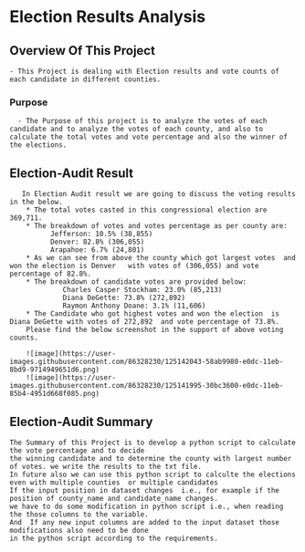 # Election Results Analysis

## Overview Of This Project
    - This Project is dealing with Election results and vote counts of each candidate in different counties.

### Purpose 
      - The Purpose of this project is to analyze the votes of each candidate and to analyze the votes of each county, and also to calculate the total votes and vote percentage and also the winner of the elections.

## Election-Audit Result
       In Election Audit result we are going to discuss the voting results in the below.
        * The total votes casted in this congressional election are  369,711.
        * The breakdown of votes and votes percentage as per county are:
              Jefferson: 10.5% (38,855)
              Denver: 82.8% (306,055)
              Arapahoe: 6.7% (24,801)
        * As we can see from above the county which got largest votes  and won the election is Denver   with votes of (306,055) and vote percentage of 82.8%.
        * The breakdown of candidate votes are provided below:
                 Charles Casper Stockham: 23.0% (85,213)
                 Diana DeGette: 73.8% (272,892) 
                 Raymon Anthony Doane: 3.1% (11,606) 
        * The Candidate who got highest votes and won the election  is Diana DeGette with votes of 272,892  and vote percentage of 73.8%.
        Please find the below screenshot in the support of above voting counts.
        
        ![image](https://user-images.githubusercontent.com/86328230/125142043-58ab9980-e0dc-11eb-8bd9-9714949651d6.png)
        ![image](https://user-images.githubusercontent.com/86328230/125141995-30bc3600-e0dc-11eb-85b4-4951d668f085.png)
        



## Election-Audit Summary
    The Summary of this Project is to develop a python script to calculate the vote percentage and to decide 
    the winning candidate and to determine the county with largest number of votes. we write the results to the txt file.
    In future also we can use this python script to calculte the elections even with multiple counties  or multiple candidates
    If the input position in dataset changes  i.e., for example if the position of county_name and candidate_name changes. 
    we have to do some modification in python script i.e., when reading the those columns to the variable. 
    And  If any new input columns are added to the input dataset those modifications also need to be done 
    in the python script according to the requirements. 
